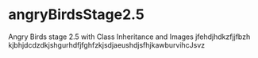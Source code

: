 # angryBirdsStage2.5
Angry Birds stage 2.5 with Class Inheritance and Images
jfehdjhdkzfjjfbzh kjbhjdcdzdkjshgurhdfjfghfzkjsdjaeushdjsfhjkawburvihcJsvz